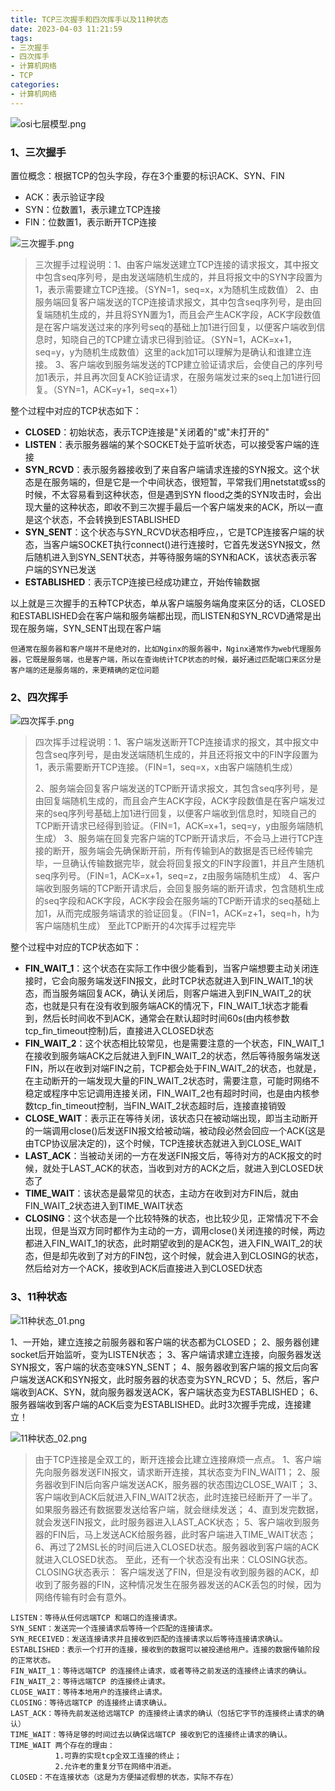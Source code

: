 ```yaml
---
title: TCP三次握手和四次挥手以及11种状态
date: 2023-04-03 11:21:59
tags: 
- 三次握手
- 四次挥手
- 计算机网络
- TCP
categories: 
- 计算机网络
---
```


![osi七层模型.png](https://xiangchengkang-img.oss-cn-nanjing.aliyuncs.com/%E7%BD%91%E7%BB%9C/TCP%E4%B8%89%E6%AC%A1%E6%8F%A1%E6%89%8B%E5%92%8C%E5%9B%9B%E6%AC%A1%E6%8C%A5%E6%89%8B%E4%BB%A5%E5%8F%8A11%E7%A7%8D%E7%8A%B6%E6%80%81/osi%E4%B8%83%E5%B1%82%E6%A8%A1%E5%9E%8B.png)

### 1、三次握手

置位概念：根据TCP的包头字段，存在3个重要的标识ACK、SYN、FIN

- ACK：表示验证字段
- SYN：位数置1，表示建立TCP连接
- FIN：位数置1，表示断开TCP连接

![三次握手.png](https://xiangchengkang-img.oss-cn-nanjing.aliyuncs.com/%E7%BD%91%E7%BB%9C/TCP%E4%B8%89%E6%AC%A1%E6%8F%A1%E6%89%8B%E5%92%8C%E5%9B%9B%E6%AC%A1%E6%8C%A5%E6%89%8B%E4%BB%A5%E5%8F%8A11%E7%A7%8D%E7%8A%B6%E6%80%81/%E4%B8%89%E6%AC%A1%E6%8F%A1%E6%89%8B.png)

> 三次握手过程说明：1、由客户端发送建立TCP连接的请求报文，其中报文中包含seq序列号，是由发送端随机生成的，并且将报文中的SYN字段置为1，表示需要建立TCP连接。（SYN=1，seq=x，x为随机生成数值）
> 2、由服务端回复客户端发送的TCP连接请求报文，其中包含seq序列号，是由回复端随机生成的，并且将SYN置为1，而且会产生ACK字段，ACK字段数值是在客户端发送过来的序列号seq的基础上加1进行回复，以便客户端收到信息时，知晓自己的TCP建立请求已得到验证。（SYN=1，ACK=x+1，seq=y，y为随机生成数值）这里的ack加1可以理解为是确认和谁建立连接。
> 3、客户端收到服务端发送的TCP建立验证请求后，会使自己的序列号加1表示，并且再次回复ACK验证请求，在服务端发过来的seq上加1进行回复。（SYN=1，ACK=y+1，seq=x+1）

整个过程中对应的TCP状态如下：

- **CLOSED**：初始状态，表示TCP连接是"关闭着的"或"未打开的"
- **LISTEN**：表示服务器端的某个SOCKET处于监听状态，可以接受客户端的连接
- **SYN_RCVD**：表示服务器接收到了来自客户端请求连接的SYN报文。这个状态是在服务端的，但是它是一个中间状态，很短暂，平常我们用netstat或ss的时候，不太容易看到这种状态，但是遇到SYN flood之类的SYN攻击时，会出现大量的这种状态，即收不到三次握手最后一个客户端发来的ACK，所以一直是这个状态，不会转换到ESTABLISHED
- **SYN_SENT**：这个状态与SYN_RCVD状态相呼应，，它是TCP连接客户端的状态，当客户端SOCKET执行connect()进行连接时，它首先发送SYN报文，然后随机进入到SYN_SENT状态，并等待服务端的SYN和ACK，该状态表示客户端的SYN已发送
- **ESTABLISHED**：表示TCP连接已经成功建立，开始传输数据

以上就是三次握手的五种TCP状态，单从客户端服务端角度来区分的话，CLOSED和ESTABLISHED会在客户端和服务端都出现，而LISTEN和SYN_RCVD通常是出现在服务端，SYN_SENT出现在客户端



```
但通常在服务器和客户端并不是绝对的，比如Nginx的服务器中，Nginx通常作为web代理服务器，它既是服务端，也是客户端，所以在查询统计TCP状态的时候，最好通过匹配端口来区分是客户端的还是服务端的，来更精确的定位问题
```





### 2、四次挥手

![四次挥手.png](https://xiangchengkang-img.oss-cn-nanjing.aliyuncs.com/%E7%BD%91%E7%BB%9C/TCP%E4%B8%89%E6%AC%A1%E6%8F%A1%E6%89%8B%E5%92%8C%E5%9B%9B%E6%AC%A1%E6%8C%A5%E6%89%8B%E4%BB%A5%E5%8F%8A11%E7%A7%8D%E7%8A%B6%E6%80%81/%E5%9B%9B%E6%AC%A1%E6%8C%A5%E6%89%8B.png)



>四次挥手过程说明：1、客户端发送断开TCP连接请求的报文，其中报文中包含seq序列号，是由发送端随机生成的，并且还将报文中的FIN字段置为1，表示需要断开TCP连接。（FIN=1，seq=x，x由客户端随机生成）
>
>2、服务端会回复客户端发送的TCP断开请求报文，其包含seq序列号，是由回复端随机生成的，而且会产生ACK字段，ACK字段数值是在客户端发过来的seq序列号基础上加1进行回复，以便客户端收到信息时，知晓自己的TCP断开请求已经得到验证。（FIN=1，ACK=x+1，seq=y，y由服务端随机生成）
>3、服务端在回复完客户端的TCP断开请求后，不会马上进行TCP连接的断开，服务端会先确保断开前，所有传输到A的数据是否已经传输完毕，一旦确认传输数据完毕，就会将回复报文的FIN字段置1，并且产生随机seq序列号。（FIN=1，ACK=x+1，seq=z，z由服务端随机生成）
>4、客户端收到服务端的TCP断开请求后，会回复服务端的断开请求，包含随机生成的seq字段和ACK字段，ACK字段会在服务端的TCP断开请求的seq基础上加1，从而完成服务端请求的验证回复。（FIN=1，ACK=z+1，seq=h，h为客户端随机生成）
>至此TCP断开的4次挥手过程完毕

整个过程中对应的TCP状态如下：

- **FIN_WAIT_1**：这个状态在实际工作中很少能看到，当客户端想要主动关闭连接时，它会向服务端发送FIN报文，此时TCP状态就进入到FIN_WAIT_1的状态，而当服务端回复ACK，确认关闭后，则客户端进入到FIN_WAIT_2的状态，也就是只有在没有收到服务端ACK的情况下，FIN_WAIT_1状态才能看到，然后长时间收不到ACK，通常会在默认超时时间60s(由内核参数tcp_fin_timeout控制)后，直接进入CLOSED状态
- **FIN_WAIT_2**：这个状态相比较常见，也是需要注意的一个状态，FIN_WAIT_1在接收到服务端ACK之后就进入到FIN_WAIT_2的状态，然后等待服务端发送FIN，所以在收到对端FIN之前，TCP都会处于FIN_WAIT_2的状态，也就是，在主动断开的一端发现大量的FIN_WAIT_2状态时，需要注意，可能时网络不稳定或程序中忘记调用连接关闭，FIN_WAIT_2也有超时时间，也是由内核参数tcp_fin_timeout控制，当FIN_WAIT_2状态超时后，连接直接销毁
- **CLOSE_WAIT**：表示正在等待关闭，该状态只在被动端出现，即当主动断开的一端调用close()后发送FIN报文给被动端，被动段必然会回应一个ACK(这是由TCP协议层决定的)，这个时候，TCP连接状态就进入到CLOSE_WAIT
- **LAST_ACK**：当被动关闭的一方在发送FIN报文后，等待对方的ACK报文的时候，就处于LAST_ACK的状态，当收到对方的ACK之后，就进入到CLOSED状态了
- **TIME_WAIT**：该状态是最常见的状态，主动方在收到对方FIN后，就由FIN_WAIT_2状态进入到TIME_WAIT状态
- **CLOSING**：这个状态是一个比较特殊的状态，也比较少见，正常情况下不会出现，但是当双方同时都作为主动的一方，调用close()关闭连接的时候，两边都进入FIN_WAIT_1的状态，此时期望收到的是ACK包，进入FIN_WAIT_2的状态，但是却先收到了对方的FIN包，这个时候，就会进入到CLOSING的状态，然后给对方一个ACK，接收到ACK后直接进入到CLOSED状态

### 3、11种状态

![11种状态_01.png](https://xiangchengkang-img.oss-cn-nanjing.aliyuncs.com/%E7%BD%91%E7%BB%9C/TCP%E4%B8%89%E6%AC%A1%E6%8F%A1%E6%89%8B%E5%92%8C%E5%9B%9B%E6%AC%A1%E6%8C%A5%E6%89%8B%E4%BB%A5%E5%8F%8A11%E7%A7%8D%E7%8A%B6%E6%80%81/11%E7%A7%8D%E7%8A%B6%E6%80%81.png)

1、一开始，建立连接之前服务器和客户端的状态都为CLOSED；
2、服务器创建socket后开始监听，变为LISTEN状态；
3、客户端请求建立连接，向服务器发送SYN报文，客户端的状态变味SYN_SENT；
4、服务器收到客户端的报文后向客户端发送ACK和SYN报文，此时服务器的状态变为SYN_RCVD；
5、然后，客户端收到ACK、SYN，就向服务器发送ACK，客户端状态变为ESTABLISHED；
6、服务器端收到客户端的ACK后变为ESTABLISHED。此时3次握手完成，连接建立！

![11种状态_02.png](https://xiangchengkang-img.oss-cn-nanjing.aliyuncs.com/%E7%BD%91%E7%BB%9C/TCP%E4%B8%89%E6%AC%A1%E6%8F%A1%E6%89%8B%E5%92%8C%E5%9B%9B%E6%AC%A1%E6%8C%A5%E6%89%8B%E4%BB%A5%E5%8F%8A11%E7%A7%8D%E7%8A%B6%E6%80%81/11%E7%A7%8D%E7%8A%B6%E6%80%812.png)



>由于TCP连接是全双工的，断开连接会比建立连接麻烦一点点。
>1、客户端先向服务器发送FIN报文，请求断开连接，其状态变为FIN_WAIT1；
>2、服务器收到FIN后向客户端发送ACK，服务器的状态围边CLOSE_WAIT；
>3、客户端收到ACK后就进入FIN_WAIT2状态，此时连接已经断开了一半了。如果服务器还有数据要发送给客户端，就会继续发送；
>4、直到发完数据，就会发送FIN报文，此时服务器进入LAST_ACK状态；
>5、客户端收到服务器的FIN后，马上发送ACK给服务器，此时客户端进入TIME_WAIT状态；
>6、再过了2MSL长的时间后进入CLOSED状态。服务器收到客户端的ACK就进入CLOSED状态。
>至此，还有一个状态没有出来：CLOSING状态。
>CLOSING状态表示：
>客户端发送了FIN，但是没有收到服务器的ACK，却收到了服务器的FIN，这种情况发生在服务器发送的ACK丢包的时候，因为网络传输有时会有意外。

```
LISTEN：等待从任何远端TCP 和端口的连接请求。
SYN_SENT：发送完一个连接请求后等待一个匹配的连接请求。
SYN_RECEIVED：发送连接请求并且接收到匹配的连接请求以后等待连接请求确认。
ESTABLISHED：表示一个打开的连接，接收到的数据可以被投递给用户。连接的数据传输阶段的正常状态。
FIN_WAIT_1：等待远端TCP 的连接终止请求，或者等待之前发送的连接终止请求的确认。
FIN_WAIT_2：等待远端TCP 的连接终止请求。
CLOSE_WAIT：等待本地用户的连接终止请求。
CLOSING：等待远端TCP 的连接终止请求确认。
LAST_ACK：等待先前发送给远端TCP 的连接终止请求的确认（包括它字节的连接终止请求的确认）
TIME_WAIT：等待足够的时间过去以确保远端TCP 接收到它的连接终止请求的确认。
TIME_WAIT 两个存在的理由：
          1.可靠的实现tcp全双工连接的终止；
          2.允许老的重复分节在网络中消逝。
CLOSED：不在连接状态（这是为方便描述假想的状态，实际不存在）
```



